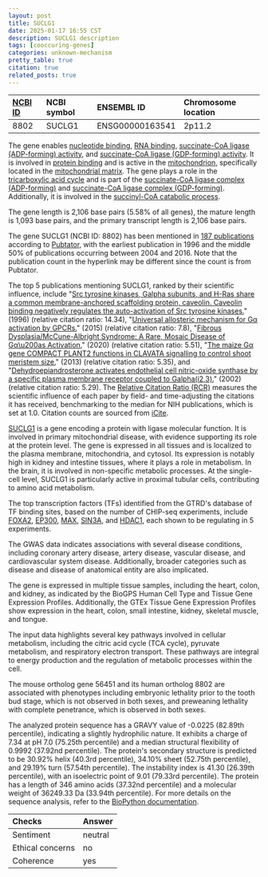 ```yaml
---
layout: post
title: SUCLG1
date: 2025-01-17 16:55 CST
description: SUCLG1 description
tags: [cooccuring-genes]
categories: unknown-mechanism
pretty_table: true
citation: true
related_posts: true
---
```




| [NCBI ID](https://www.ncbi.nlm.nih.gov/gene/8802) | NCBI symbol | ENSEMBL ID | Chromosome location |
| :-------- | :------- | :-------- | :------- |
| 8802  | SUCLG1 | ENSG00000163541 | 2p11.2  |



The gene enables [nucleotide binding](https://amigo.geneontology.org/amigo/term/GO:0000166), [RNA binding](https://amigo.geneontology.org/amigo/term/GO:0003723), [succinate-CoA ligase (ADP-forming) activity](https://amigo.geneontology.org/amigo/term/GO:0004775), and [succinate-CoA ligase (GDP-forming) activity](https://amigo.geneontology.org/amigo/term/GO:0004776). It is involved in [protein binding](https://amigo.geneontology.org/amigo/term/GO:0005515) and is active in the [mitochondrion](https://amigo.geneontology.org/amigo/term/GO:0005739), specifically located in the [mitochondrial matrix](https://amigo.geneontology.org/amigo/term/GO:0005759). The gene plays a role in the [tricarboxylic acid cycle](https://amigo.geneontology.org/amigo/term/GO:0006099) and is part of the [succinate-CoA ligase complex (ADP-forming)](https://amigo.geneontology.org/amigo/term/GO:0009361) and [succinate-CoA ligase complex (GDP-forming)](https://amigo.geneontology.org/amigo/term/GO:0045244). Additionally, it is involved in the [succinyl-CoA catabolic process](https://amigo.geneontology.org/amigo/term/GO:1901289).


The gene length is 2,106 base pairs (5.58% of all genes), the mature length is 1,093 base pairs, and the primary transcript length is 2,106 base pairs.


The gene SUCLG1 (NCBI ID: 8802) has been mentioned in [187 publications](https://pubmed.ncbi.nlm.nih.gov/?term=%22SUCLG1%22) according to [Pubtator](https://academic.oup.com/nar/article/47/W1/W587/5494727), with the earliest publication in 1996 and the middle 50% of publications occurring between 2004 and 2016. Note that the publication count in the hyperlink may be different since the count is from Pubtator.


The top 5 publications mentioning SUCLG1, ranked by their scientific influence, include "[Src tyrosine kinases, Galpha subunits, and H-Ras share a common membrane-anchored scaffolding protein, caveolin. Caveolin binding negatively regulates the auto-activation of Src tyrosine kinases.](https://pubmed.ncbi.nlm.nih.gov/8910575)" (1996) (relative citation ratio: 14.34), "[Universal allosteric mechanism for Gα activation by GPCRs.](https://pubmed.ncbi.nlm.nih.gov/26147082)" (2015) (relative citation ratio: 7.8), "[Fibrous Dysplasia/McCune-Albright Syndrome: A Rare, Mosaic Disease of Gα\u200as Activation.](https://pubmed.ncbi.nlm.nih.gov/31673695)" (2020) (relative citation ratio: 5.51), "[The maize Gα gene COMPACT PLANT2 functions in CLAVATA signalling to control shoot meristem size.](https://pubmed.ncbi.nlm.nih.gov/24025774)" (2013) (relative citation ratio: 5.35), and "[Dehydroepiandrosterone activates endothelial cell nitric-oxide synthase by a specific plasma membrane receptor coupled to Galpha(i2,3).](https://pubmed.ncbi.nlm.nih.gov/11934890)" (2002) (relative citation ratio: 5.29). The [Relative Citation Ratio (RCR)](https://journals.plos.org/plosbiology/article?id=10.1371/journal.pbio.1002541) measures the scientific influence of each paper by field- and time-adjusting the citations it has received, benchmarking to the median for NIH publications, which is set at 1.0. Citation counts are sourced from [iCite](https://icite.od.nih.gov).


[SUCLG1](https://www.proteinatlas.org/ENSG00000163541-SUCLG1) is a gene encoding a protein with ligase molecular function. It is involved in primary mitochondrial disease, with evidence supporting its role at the protein level. The gene is expressed in all tissues and is localized to the plasma membrane, mitochondria, and cytosol. Its expression is notably high in kidney and intestine tissues, where it plays a role in metabolism. In the brain, it is involved in non-specific metabolic processes. At the single-cell level, SUCLG1 is particularly active in proximal tubular cells, contributing to amino acid metabolism.


The top transcription factors (TFs) identified from the GTRD's database of TF binding sites, based on the number of CHIP-seq experiments, include [FOXA2](https://www.ncbi.nlm.nih.gov/gene/3170), [EP300](https://www.ncbi.nlm.nih.gov/gene/2033), [MAX](https://www.ncbi.nlm.nih.gov/gene/4149), [SIN3A](https://www.ncbi.nlm.nih.gov/gene/25942), and [HDAC1](https://www.ncbi.nlm.nih.gov/gene/3065), each shown to be regulating in 5 experiments.



The GWAS data indicates associations with several disease conditions, including coronary artery disease, artery disease, vascular disease, and cardiovascular system disease. Additionally, broader categories such as disease and disease of anatomical entity are also implicated.



The gene is expressed in multiple tissue samples, including the heart, colon, and kidney, as indicated by the BioGPS Human Cell Type and Tissue Gene Expression Profiles. Additionally, the GTEx Tissue Gene Expression Profiles show expression in the heart, colon, small intestine, kidney, skeletal muscle, and tongue.


The input data highlights several key pathways involved in cellular metabolism, including the citric acid cycle (TCA cycle), pyruvate metabolism, and respiratory electron transport. These pathways are integral to energy production and the regulation of metabolic processes within the cell.


The mouse ortholog gene 56451 and its human ortholog 8802 are associated with phenotypes including embryonic lethality prior to the tooth bud stage, which is not observed in both sexes, and preweaning lethality with complete penetrance, which is observed in both sexes.


The analyzed protein sequence has a GRAVY value of -0.0225 (82.89th percentile), indicating a slightly hydrophilic nature. It exhibits a charge of 7.34 at pH 7.0 (75.25th percentile) and a median structural flexibility of 0.9992 (37.92nd percentile). The protein's secondary structure is predicted to be 30.92% helix (40.3rd percentile), 34.10% sheet (52.75th percentile), and 29.19% turn (57.54th percentile). The instability index is 41.30 (26.39th percentile), with an isoelectric point of 9.01 (79.33rd percentile). The protein has a length of 346 amino acids (37.32nd percentile) and a molecular weight of 36249.33 Da (33.94th percentile). For more details on the sequence analysis, refer to the [BioPython documentation](https://biopython.org/docs/1.75/api/Bio.SeqUtils.ProtParam.html).





| Checks    | Answer |
| :-------- | :------- |
| Sentiment  | neutral   |
| Ethical concerns | no     |
| Coherence    | yes    |